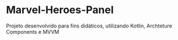 # Marvel-Heroes-Panel
Projeto desenvolvido para fins didáticos, utilizando Kotlin, Archteture Components e MVVM
